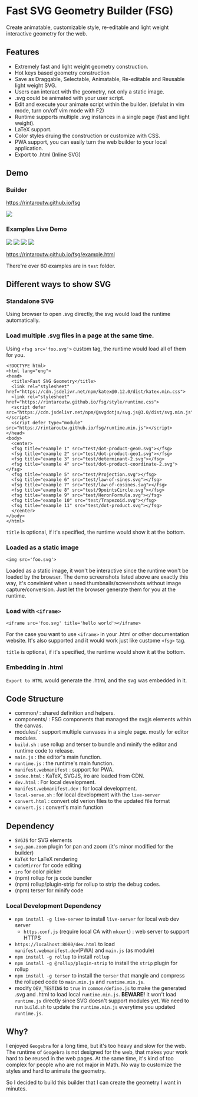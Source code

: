 # Fast SVG Geometry Builder (FSG)

Create animatable, customizable style, re-editable and light weight interactive geometry for the web.

## Features

- Extremely fast and light weight geometry construction.
- Hot keys based geometry construction
- Save as Draggable, Selectable, Animatable, Re-editable and Reusable light weight SVG.
- Users can interact with the geometry, not only a static image.
- .svg could be animated with your user script.
- Edit and execute your animate script within the builder. (defulat in vim mode, turn on/off vim mode with F2)
- Runtime supports multiple .svg instances in a single page (fast and light weight).
- LaTeX support.
- Color styles druing the construction or customize with CSS.
- PWA support, you can easily turn the web builder to your local application.
- Export to .html (Inline SVG)

## Demo

### Builder

https://rintaroutw.github.io/fsg

![](./images/screenshot0.png)

### Examples Live Demo 

<img src="test/dot-product-geo0.svg"/>
<img src="test/dot-product-geo1.svg"/>
<img src="test/determinant-2.svg"/>
<img src="test/determinant.svg"/>

https://rintaroutw.github.io/fsg/example.html

There're over 60 examples are in `test` folder.

## Different ways to show SVG

### Standalone SVG

Using browser to open .svg directly, the svg would load the runtime automatically.

### Load multiple .svg files in a page at the same time.

Using `<fsg src='foo.svg'>` custom tag, the runtime would load all of them for you.

```
<!DOCTYPE html>
<html lang="eng">
<head>
  <title>Fast SVG Geometry</title>
  <link rel="stylesheet" href="https://cdn.jsdelivr.net/npm/katex@0.12.0/dist/katex.min.css">
  <link rel="stylesheet" href="https://rintaroutw.github.io/fsg/style/runtime.css">
  <script defer src="https://cdn.jsdelivr.net/npm/@svgdotjs/svg.js@3.0/dist/svg.min.js"></script>
  <script defer type="module" src="https://rintaroutw.github.io/fsg/runtime.min.js"></script>
</head>
<body>
  <center>
  <fsg title="example 1" src="test/dot-product-geo0.svg"></fsg>
  <fsg title="example 2" src="test/dot-product-geo1.svg"></fsg>
  <fsg title="example 3" src="test/determinant-2.svg"></fsg>
  <fsg title="example 4" src="test/dot-product-coordinate-2.svg"></fsg>
  <fsg title="example 5" src="test/Projection.svg"></fsg>
  <fsg title="example 6" src="test/law-of-sines.svg"></fsg>
  <fsg title="example 7" src="test/law-of-cosines.svg"></fsg>
  <fsg title="example 8" src="test/9pointsCircle.svg"></fsg>
  <fsg title="example 9" src="test/HeronFormula.svg"></fsg>
  <fsg title="example 10" src="test/Trapezoid.svg"></fsg>
  <fsg title="example 11" src="test/dot-product.svg"></fsg>
  </center>
</body>
</html>
```

`title` is optional, if it's specified, the runtime would show it at the bottom.

### Loaded as a static image

```
<img src='foo.svg'>
```

Loaded as a static image, it won't be interactive since the runtime won't be loaded by the browser.
The demo screenshots listed above are exactly this way, it's convinient when u need thumbnails/screenshots without image capture/conversion. Just let the browser generate them for you at the runtime.

### Load with `<iframe>`

```
<iframe src='foo.svg' title='hello world'></iframe>
```

For the case you want to use `<iframe>` in your .html or other documentation website.
It's also supported and it would work just like custome `<fsg>` tag.

`title` is optional, if it's specified, the runtime would show it at the bottom.

### Embedding in .html

`Export to HTML` would generate the .html, and the svg was embedded in it.

## Code Structure

- common/ : shared definition and helpers.
- components/ : FSG components that managed the svgjs elements within the canvas.
- modules/ : support multiple canvases in a single page. mostly for editor modules.
- `build.sh` : use rollup and terser to bundle and minify the editor and runtime code to release.
- `main.js` : the editor's main function.
- `runtime.js` : the runtime's main function.
- `manifest.webmanifest` : support for PWA.
- `index.html` : KaTeX, SVGJS, iro are loaded from CDN.
- `dev.html` : For local development.
- `manifest.webmanifest.dev` : for local development.
- `local-serve.sh` : for local development with the `live-server`
- `convert.html` : convert old verion files to the updated file format
- `convert.js` : convert's main function

## Dependency

- `SVGJS` for SVG elements
- `svg.pan.zoom` plugin for pan and zoom (it's minor modified for the builder)
- `KaTeX` for LaTeX rendering
- `CodeMirror` for code editing
- `iro` for color picker
- (npm) rollup for js code bundler
- (npm) rollup/plugin-strip for rollup to strip the debug codes.
- (npm) terser for minify code

### Local Development Dependency

- `npm install -g live-server` to install `live-server` for local web dev server
  - `https.conf.js` (require local CA with `mkcert`) : web server to support HTTPS
- `https://localhost:8080/dev.html` to load `manifest.webmanifest.dev`(PWA) and `main.js` (as module)
- `npm install -g rollup` to install `rollup`
- `npm install -g @rollup/plugin-strip` to install the `strip` plugin for rollup
- `npm install -g terser` to install the `terser` that mangle and compress the rolluped code to `main.min.js` and `runtime.min.js`.
- modify `DEV_TESTING` to `true` in `common/define.js` to make the generated .svg and .html to load local `runtime.min.js`. **BEWARE!** it won't load `runtime.js` directly since SVG doesn't support modules yet. We need to run `build.sh` to update the `runtime.min.js` everytime you updated `runtime.js`.

## Why?

I enjoyed `Geogebra` for a long time, but it's too heavy and slow for the web. The runtime of `Geogebra` is not designed for the web, that makes your work hard to be reused in the web pages. At the same time, it's kind of too complex for people who are not major in Math. No way to customize the styles and hard to animate the geometry.

So I decided to build this builder that I can create the geometry I want in minutes.
